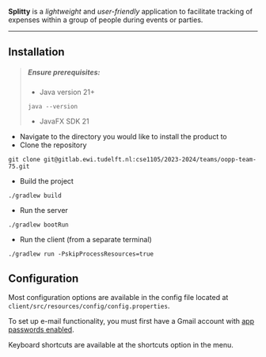 **Splitty** is a *lightweight* and *user-friendly* application to facilitate tracking of expenses within a group of people during events or parties. 

---
## Installation

>##### Ensure prerequisites:
>- Java version 21+
>```shell
>java --version
>```
>- JavaFX SDK 21

- Navigate to the directory you would like to install the product to
- Clone the repository
```shell
git clone git@gitlab.ewi.tudelft.nl:cse1105/2023-2024/teams/oopp-team-75.git
```
- Build the project
```shell
./gradlew build
```
- Run the server
```
./gradlew bootRun
```
- Run the client (from a separate terminal)
```
./gradlew run -PskipProcessResources=true
```

## Configuration
Most configuration options are available in the config file located at `client/src/resources/config/config.properties`.

To set up e-mail functionality, you must first have a Gmail account with [app passwords enabled](https://support.google.com/mail/answer/185833?hl=en).

Keyboard shortcuts are available at the shortcuts option in the menu.
